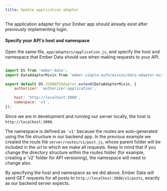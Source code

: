 ```yaml
---
title: Update application adapter
---
```


The application adapter for your Ember app should already exist after previously implementing login.

#### Specify your API's host and namespace

Open the same file, `app/adapters/application.js`, and specify the host and namespace that Ember Data should use when making requests to your API.

```javascript {data-filename=app/adapters/application.js}

import DS from 'ember-data';
import DataAdapterMixin from 'ember-simple-auth/mixins/data-adapter-mixin';

export default DS.JSONAPIAdapter.extend(DataAdapterMixin, {
    authorizer: 'authorizer:application',

    host: 'http://localhost:3000',
    namespace: 'v1',
});
```

Since we are in development and running our server locally, the host is `http://localhost:3000`.

The namespace is defined as `'v1'` because the routes are auto-generated using the file structure in our backend app. In the previous example we created the route file `server/routes/v1/post.js`, whose parent folder will be included in the url to which we make all requests. Keep in mind that if you change the directory structure within the routes folder (for example, creating a 'v2' folder for API versioning), the namespace will need to change also.

By specifying the host and namespace as we did above, Ember Data will send GET requests for all posts to `http://localhost:3000/v1/posts`, exactly as our backend server expects.

